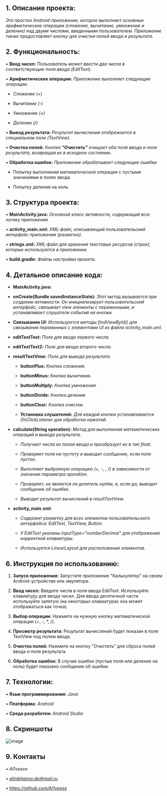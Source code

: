 ## 1. Описание проекта:

  *Это простое Android-приложение, которое выполняет основные арифметические операции (сложение, вычитание, умножение и деление) над двумя числами, введенными пользователем. Приложение также предоставляет кнопку для очистки полей ввода и результата.*

## 2. Функциональность:

  •  **Ввод чисел:** *Пользователь может ввести два числа в соответствующие поля ввода (EditText).*

  •  **Арифметические операции:** *Приложение выполняет следующие операции:*
  
   *  *Сложение (+)*
     
   *  *Вычитание (-)*
     
   *  *Умножение (×)*
     
   *  *Деление (/)*

  •  **Вывод результата:** *Результат вычисления отображается в специальном поле (TextView).*

  
  •  **Очистка полей:** *Кнопка ***"Очистить"*** очищает оба поля ввода и поле результата, возвращая их в исходное состояние.*


  • **Обработка ошибок:** *Приложение обрабатывает следующие ошибки*

  
   *  Попытку выполнения математической операции с пустыми значениями в полях ввода

  
   *  Попытку деления на ноль




## 3. Структура проекта:

  •  **MainActivity.java:** *Основной класс активности, содержащий всю логику приложения.*

  
  •  **activity_main.xml:** *XML-файл, описывающий пользовательский интерфейс приложения (разметка).*

  
  •  **strings.xml:** *XML-файл для хранения текстовых ресурсов (строк), которые используются в приложении.*

  
  • **build.gradle:** *Файлы настройки проекта.*

  

## 4. Детальное описание кода:

   * **MainActivity.java:**

  
   *  **onCreate(Bundle savedInstanceState):** *Этот метод вызывается при создании активности. Он инициализирует пользовательский интерфейс, связывает view элементы с переменными, и устанавливает слушатели событий на кнопки.*

     
   *  **Связывание UI:** *Используются методы findViewById() для связывания переменных с элементами UI из файла activity_main.xml.*

     
   *  **editTextText:** *Поле для ввода первого числа.*

     
   * **editTextText2:** *Поле для ввода второго числа.*

    
 *  **resultTextView:** *Поле для вывода результата.*
    
       
    *  **buttonPlus:** *Кнопка сложения.*
       
    *  **buttonMinus:** *Кнопка вычитания.*
       
    *   **buttonMultiply:** *Кнопка умножения.*

    *   **buttonDivide:** *Кнопка деления.*
  
    *  **buttonClear:** *Кнопка очистки.*
  
       
    * **Установка слушателей:** *Для каждой кнопки устанавливается OnClickListener для обработки нажатий.*
  
   
*  **calculate(String operation):** *Метод для выполнения математических операций и вывода результата.*
  
      
     *  *Получает числа из полей ввода и преобразует их в тип float.*
  
       
     *  *Проверяет поля на пустоту и выводит сообщение, если поле пустое.*
  
       
     *  *Выполняет выбранную операцию (+, -, , /) в зависимости от значения параметра operation.*


     *  *Проверяет, не является ли делитель нулём, и, если да, выводит сообщение об ошибке.*
  
       
     *  *Выводит результат вычислений в resultTextView.*

  *  **activity_main.xml:**
  
     *  *Содержит разметку для всех элементов пользовательского интерфейса: EditText, TextView, Button.*
  
     *  *У EditText указаны inputType="numberDecimal" для отображения корректной клавиатуры.*
  
     *  *Используется LinearLayout для расположения элементов.*

## 6. Инструкция по использованию:

  1. **Запуск приложения:** Запустите приложение "Калькулятор" на своем Android-устройстве или эмуляторе.

  2. **Ввод чисел:** Введите числа в поля ввода EditText. Используйте клавиатуру для ввода чисел. Для ввода десятичной части используйте запятую (на некоторых клавиатурах она может отображаться как точка).

  3. **Выбор операции:** Нажмите на нужную кнопку математической операции (+, -, *, /).

  4. **Просмотр результата:** Результат вычислений будет показан в поле TextView под полем ввода.

  5. **Очистка полей:** Нажмите на кнопку "Очистить" для сброса полей ввода и поля результата.

  6. **Обработка ошибок:** В случае ошибки (пустые поля или деление на ноль) будет показано сообщение об ошибке.

## 7. Технологии:

  •  **Язык программирования:** *Java*

  
  •  **Платформа:** *Android*

  
  •  **Среда разработки:** *Android Studio*

## 8. Скриншоты

![image](https://github.com/user-attachments/assets/0192ce2e-9650-40dc-91e3-948dc7716c96)

## 9. Контакты


•   *Al1veeee*


•   *alimkhanov.de@mail.ru*


•   *https://github.com/Al1veeee*


